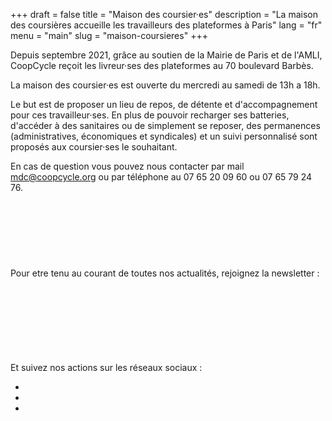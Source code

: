 +++
draft = false
title = "Maison des coursier·es"
description = "La maison des coursières accueille les travailleurs des plateformes à Paris"
lang = "fr"
menu = "main"
slug = "maison-coursieres"
+++

<p>Depuis septembre 2021, grâce au soutien de la Mairie de Paris et de l'AMLI, CoopCycle reçoit les livreur·ses des plateformes au 70 boulevard Barbès.</p>
<p>La maison des coursier·es est ouverte du mercredi au samedi de 13h a 18h.</p>

<p>Le but est de proposer un lieu de repos, de détente et d'accompagnement pour ces travailleur·ses. En plus de pouvoir recharger ses batteries, d'accéder à des sanitaires ou de simplement se reposer, des permanences (administratives, économiques et syndicales) et un suivi personnalisé sont proposés aux coursier·ses le souhaitant.</p>

<p style="margin-bottom: 120px;">En cas de question vous pouvez nous contacter par mail <a href="mailto:mdc@coopcycle.org">mdc@coopcycle.org</a> ou par téléphone au 07 65 20 09 60 ou 07 65 79 24 76.</p>

<p style="margin-bottom: 120px;">Pour etre tenu au courant de toutes nos actualités, rejoignez la newsletter : </p>

<iframe data-w-type="embedded" frameborder="0" scrolling="no" marginheight="0" marginwidth="0" src="https://k5x7.mjt.lu/wgt/k5x7/8y6/form?c=ebb557cb" width="100%" style="height: 0;"></iframe>

<script type="text/javascript" src="https://app.mailjet.com/pas-nc-embedded-v1.js"></script>



<p>Et suivez nos actions sur les réseaux sociaux : </p>

<ul class="nav" itemscope itemtype="http://schema.org/Organization">
        <li class="nav-item">
          <a class="nav-link" itemprop="sameAs" href="https://twitter.com/coopcycle" target="_blank"><i class="fa fa-twitter"></i></a>
        </li>
        <li class="nav-item">
          <a class="nav-link" itemprop="sameAs" href="https://www.instagram.com/les_maisons_des_livreurs" target="_blank"><i class="fa fa-instagram"></i></a>
        </li>
  <li class="nav-item">
          <a class="nav-link" itemprop="sameAs" href="https://www.linkedin.com/showcase/maisons-des-livreurs" target="_blank"><i class="fa fa-linkedin"></i></a>
        </li>
        </ul>

        
